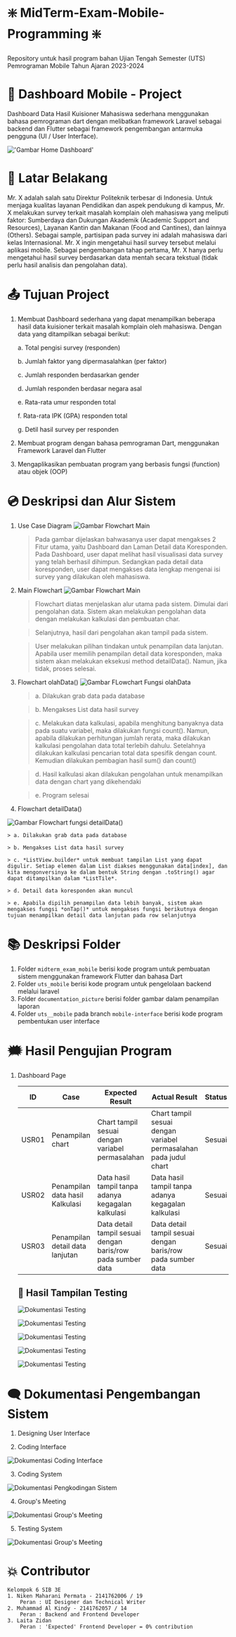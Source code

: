 # ❇️ MidTerm-Exam-Mobile-Programming ❇️
Repository untuk hasil program bahan Ujian Tengah Semester (UTS) Pemrograman Mobile Tahun Ajaran 2023-2024

# 📱 Dashboard Mobile - Project
Dashboard Data Hasil Kuisioner Mahasiswa sederhana menggunakan bahasa pemrograman dart dengan melibatkan framework Laravel sebagai backend dan Flutter sebagai framework pengembangan antarmuka pengguna (UI / User Interface).

!['Gambar Home Dashboard'](https://github.com/nikenmn/MidTerm-Exam-Mobile-Programming/blob/7749e5e8b2d4eeca933454db8c60af68f4f5397c/documentation_picture/testing1.jpg)

# 💫 Latar Belakang
Mr. X adalah salah satu Direktur Politeknik terbesar di Indonesia. Untuk menjaga kualitas layanan 
Pendidikan dan aspek pendukung di kampus, Mr. X melakukan survey terkait masalah komplain oleh 
mahasiswa yang meliputi faktor: Sumberdaya dan Dukungan Akademik (Academic Support and 
Resources), Layanan Kantin dan Makanan (Food and Cantines), dan lainnya (Others). Sebagai 
sample, partisipan pada survey ini adalah mahasiswa dari kelas Internasional. Mr. X ingin mengetahui 
hasil survey tersebut melalui aplikasi mobile. Sebagai pengembangan tahap pertama, Mr. X hanya 
perlu mengetahui hasil survey berdasarkan data mentah secara tekstual (tidak perlu hasil analisis dan 
pengolahan data).

# 📤 Tujuan Project
1. Membuat Dashboard sederhana yang dapat menampilkan beberapa hasil data kuisioner terkait masalah komplain oleh mahasiswa. Dengan data yang ditampilkan sebagai berikut:

    a. Total pengisi survey (responden)

    b. Jumlah faktor yang dipermasalahkan (per faktor)
    
    c. Jumlah responden berdasarkan gender
    
    d. Jumlah responden berdasar negara asal
    
    e. Rata-rata umur responden total
    
    f. Rata-rata IPK (GPA) responden total
    
    g. Detil hasil survey per responden

2.  Membuat program dengan bahasa pemrograman Dart, menggunakan Framework Laravel dan Flutter

3. Mengaplikasikan pembuatan program yang berbasis fungsi (function) atau objek (OOP)


# 💿 Deskripsi dan Alur Sistem
1. Use Case Diagram
![Gambar Flowchart Main ](https://github.com/nikenmn/MidTerm-Exam-Mobile-Programming/blob/9937d9db3b145a202a0c726910669df4aa26ee22/documentation%20picture/Use%20Case%20-%20UTS%20Mobile.drawio%20(1).png)

    > Pada gambar dijelaskan bahwasanya user dapat mengakses 2 Fitur utama, yaitu Dashboard dan Laman Detail data Koresponden. Pada Dashboard, user dapat melihat hasil visualisasi data survey yang telah berhasil dihimpun. Sedangkan pada detail data koresponden, user dapat mengakses data lengkap mengenai isi survey yang dilakukan oleh mahasiswa.


2. Main Flowchart
![Gambar Flowchart Main ](https://github.com/nikenmn/MidTerm-Exam-Mobile-Programming/blob/9937d9db3b145a202a0c726910669df4aa26ee22/documentation%20picture/flowchart%20main.png)

    > Flowchart diatas menjelaskan alur utama pada sistem. Dimulai dari pengolahan data. Sistem akan melakukan pengolahan data dengan melakukan kalkulasi dan pembuatan char.

    > Selanjutnya, hasil dari pengolahan akan tampil pada sistem.

    > User melakukan pilihan tindakan untuk penampilan data lanjutan. Apabila user memilih penampilan detail data koresponden, maka sistem akan melakukan eksekusi method detailData(). Namun, jika tidak, proses selesai.

2. Flowchart olahData()
![Gambar FLowchart Fungsi olahData](https://github.com/nikenmn/MidTerm-Exam-Mobile-Programming/blob/9937d9db3b145a202a0c726910669df4aa26ee22/documentation%20picture/olahdata.png)
    > a. Dilakukan grab data pada database

    > b. Mengakses List data hasil survey

    > c. Melakukan data kalkulasi, apabila menghitung banyaknya data pada suatu variabel, maka dilakukan fungsi count(). Namun, apabila dilakukan perhitungan jumlah rerata, maka dilakukan kalkulasi pengolahan data total terlebih dahulu. Setelahnya dilakukan kalkulasi pencarian total data spesifik dengan count. Kemudian dilakukan pembagian hasil sum() dan count()

    > d. Hasil kalkulasi akan dilakukan pengolahan untuk menampilkan data dengan chart yang dikehendaki

    > e. Program selesai

3. Flowchart detailData()

![Gambar Flowchart fungsi detailData()](https://github.com/nikenmn/MidTerm-Exam-Mobile-Programming/blob/9dcc2ffe224b869b45a5562642d1d7545558f42f/documentation_picture/detaildata.png)

    > a. Dilakukan grab data pada database

    > b. Mengakses List data hasil survey

    > c. *ListView.builder* untuk membuat tampilan List yang dapat digulir. Setiap elemen dalam List diakses menggunakan data[index], dan kita mengonversinya ke dalam bentuk String dengan .toString() agar dapat ditampilkan dalam *ListTile*.

    > d. Detail data koresponden akan muncul

    > e. Apabila dipilih penampilan data lebih banyak, sistem akan mengakses fungsi *onTap()* untuk mengakses fungsi berikutnya dengan tujuan menampilkan detail data lanjutan pada row selanjutnya

# 📚 Deskripsi Folder
1. Folder `midterm_exam_mobile` berisi kode program untuk pembuatan sistem menggunakan framework Flutter dan bahasa Dart
2. Folder `uts_mobile` berisi kode program untuk pengelolaan backend melalui laravel
3. Folder `documentation_picture` berisi folder gambar dalam penampilan laporan
4. Folder `uts__mobile` pada branch `mobile-interface` berisi kode program pembentukan user interface


# 🗯️ Hasil Pengujian Program
1. Dashboard Page

    |ID | Case | Expected Result | Actual Result | Status |
    |---|------|-----------------|---------------|------|
    |USR01| Penampilan chart | Chart tampil sesuai dengan variabel permasalahan | Chart tampil sesuai dengan variabel permasalahan pada judul chart| Sesuai|
    |USR02| Penampilan data hasil Kalkulasi | Data hasil tampil tanpa adanya kegagalan kalkulasi | Data hasil tampil tanpa adanya kegagalan kalkulasi| Sesuai |
    |USR03| Penampilan detail data lanjutan | Data detail tampil sesuai dengan baris/row pada sumber data| Data detail tampil sesuai dengan baris/row pada sumber data| Sesuai |

    ## 💫 Hasil Tampilan Testing

    ![Dokumentasi Testing](https://github.com/nikenmn/MidTerm-Exam-Mobile-Programming/blob/00ddb24b67df693a20e92f45d93ec864d53d2274/documentation_picture/testing1.jpg)

    ![Dokumentasi Testing](https://github.com/nikenmn/MidTerm-Exam-Mobile-Programming/blob/00ddb24b67df693a20e92f45d93ec864d53d2274/documentation_picture/testing2.jpg)

    ![Dokumentasi Testing](https://github.com/nikenmn/MidTerm-Exam-Mobile-Programming/blob/00ddb24b67df693a20e92f45d93ec864d53d2274/documentation_picture/testing3.jpg)

    ![Dokumentasi Testing](https://github.com/nikenmn/MidTerm-Exam-Mobile-Programming/blob/00ddb24b67df693a20e92f45d93ec864d53d2274/documentation_picture/testing4.jpg)

    ![Dokumentasi Testing](https://github.com/nikenmn/MidTerm-Exam-Mobile-Programming/blob/07abb6846769a7154a06211a17117bf1b1ba4ced/documentation_picture/testing5.jpg)


# 🗨️ Dokumentasi Pengembangan Sistem
1. Designing User Interface

2. Coding Interface

![Dokumentasi Coding Interface](https://github.com/nikenmn/MidTerm-Exam-Mobile-Programming/blob/3695ee0601cd195c18c7156f9b93869153b31925/assets/doc3.png)

3. Coding System

![Dokumentasi Pengkodingan Sistem](https://github.com/nikenmn/MidTerm-Exam-Mobile-Programming/blob/00ddb24b67df693a20e92f45d93ec864d53d2274/documentation_picture/coding.png)


4. Group's Meeting

![Dokumentasi Group's Meeting](https://github.com/nikenmn/MidTerm-Exam-Mobile-Programming/blob/3695ee0601cd195c18c7156f9b93869153b31925/assets/doc1.png)


5. Testing System

![Dokumentasi Group's Meeting](https://github.com/nikenmn/MidTerm-Exam-Mobile-Programming/blob/07abb6846769a7154a06211a17117bf1b1ba4ced/documentation_picture/testingdoc.jpg)


# 💥 Contributor
    Kelompok 6 SIB 3E
    1. Niken Maharani Permata - 2141762006 / 19
        Peran : UI Designer dan Technical Writer
    2. Muhammad Al Kindy - 2141762057 / 14
        Peran : Backend and Frontend Developer
    3. Laita Zidan
        Peran : 'Expected' Frontend Developer = 0% contribution






